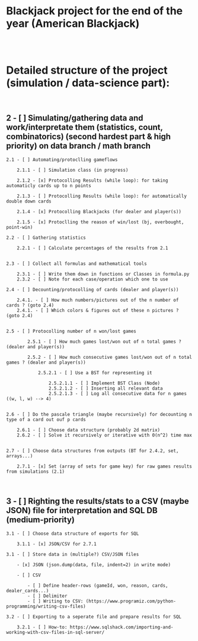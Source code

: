 # **Blackjack project for the end of the year (American Blackjack)**

<br><br>

# **Detailed structure of the project (simulation / data-science part):**

<br>


## 2 - [ ] Simulating/gathering data and work/interpretate them (statistics, count, combinatorics) (second hardest part & high priority) on data branch / math branch

    2.1 - [ ] Automating/protoclling gameflows

        2.1.1 - [ ] Simulation class (in progress)

        2.1.2 - [x] Protocolling Results (while loop): for taking automaticly cards up to n points

        2.1.3 - [ ] Protocolling Results (while loop): for automatically double down cards

        2.1.4 - [x] Protocolling Blackjacks (for dealer and player(s))

        2.1.5 - [x] Protoclling the reason of win/lost (bj, overbought, point-win)

    2.2 - [ ] Gathering statistics

        2.2.1 - [ ] Calculate percentages of the results from 2.1


    2.3 - [ ] Collect all formulas and mathematical tools

        2.3.1 - [ ] Write them down in functions or Classes in formula.py
        2.3.2 - [ ] Note for each case/operation which one to use

    2.4 - [ ] Decounting/protocolling of cards (dealer and player(s))

        2.4.1. - [ ] How much numbers/pictures out of the n number of cards ? (goto 2.4)
        2.4.1. - [ ] Which colors & figures out of these n pictures ? (goto 2.4)


    2.5 - [ ] Protocolling number of n won/lost games

            2.5.1 - [ ] How much games lost/won out of n total games ? (dealer and player(s))

            2.5.2 - [ ] How much consecutive games lost/won out of n total games ? (dealer and player(s))

                2.5.2.1 - [ ] Use a BST for representing it

                    2.5.2.1.1 - [ ] Implement BST Class (Node)
                    2.5.2.1.2 - [ ] Inserting all relevant data
                    2.5.2.1.3 - [ ] Log all consecutive data for n games ((w, l, w) --> 4)


    2.6 - [ ] Do the pascale triangle (maybe recursively) for decounting n type of a card out ouf p cards

        2.6.1 - [ ] Choose data structure (probably 2d matrix)
        2.6.2 - [ ] Solve it recursively or iterative with 0(n^2) time max


    2.7 - [ ] Choose data structures from outputs (BT for 2.4.2, set, arrays...)

        2.7.1 - [x] Set (array of sets for game key) for raw games results from simulations (2.1)

<br>

## 3 - [ ] Righting the results/stats to a CSV (maybe JSON) file for interpretation and SQL DB (medium-priority)

    3.1 - [ ] Choose data structure of exports for SQL

        3.1.1 - [x] JSON/CSV for 2.7.1

    3.1 - [ ] Store data in (multiple?) CSV/JSON files

        - [x] JSON (json.dump(data, file, indent=2) in write mode)

        - [ ] CSV

            - [ ] Define header-rows (gameId, won, reason, cards, dealer_cards...)
            - [ ] Delimiter
            - [ ] Writing to CSV: (https://www.programiz.com/python-programming/writing-csv-files)

    3.2 - [ ] Exporting to a seperate file and prepare results for SQL

        3.2.1 - [ ] How-to: https://www.sqlshack.com/importing-and-working-with-csv-files-in-sql-server/
<br>
